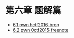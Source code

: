 # 第六章 题解篇

- [6.1 pwn hctf2016 brop](./6.1_pwn_hctf2016_brop.md)
- [6.2 pwn 0ctf2015 freenote](./6.2_pwn_0ctf2015_freenote.md)
